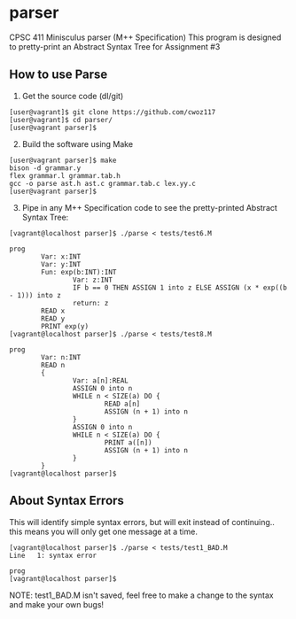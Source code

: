 # parser
CPSC 411 Minisculus parser (M++ Specification)
This program is designed to pretty-print an Abstract Syntax Tree for Assignment #3

## How to use Parse

1. Get the source code (dl/git)
```
[user@vagrant]$ git clone https://github.com/cwoz117
[user@vagrant]$ cd parser/
[user@vagrant parser]$
```
2. Build the software using Make
```
[user@vagrant parser]$ make
bison -d grammar.y
flex grammar.l grammar.tab.h
gcc -o parse ast.h ast.c grammar.tab.c lex.yy.c
[user@vagrant parser]$
```
3. Pipe in any M++ Specification code to see the pretty-printed Abstract Syntax Tree:
```
[vagrant@localhost parser]$ ./parse < tests/test6.M

prog
        Var: x:INT
        Var: y:INT
        Fun: exp(b:INT):INT
                Var: z:INT
                IF b == 0 THEN ASSIGN 1 into z ELSE ASSIGN (x * exp((b - 1))) into z
                return: z
        READ x
        READ y
        PRINT exp(y)
[vagrant@localhost parser]$ ./parse < tests/test8.M

prog
        Var: n:INT
        READ n
        {
                Var: a[n]:REAL
                ASSIGN 0 into n
                WHILE n < SIZE(a) DO {
                        READ a[n]
                        ASSIGN (n + 1) into n
                }
                ASSIGN 0 into n
                WHILE n < SIZE(a) DO {
                        PRINT a([n])
                        ASSIGN (n + 1) into n
                }
        }
[vagrant@localhost parser]$

```

## About Syntax Errors
This will identify simple syntax errors, but will exit instead of continuing.. this means you will only get one message at a time.
```
[vagrant@localhost parser]$ ./parse < tests/test1_BAD.M
Line   1: syntax error

prog
[vagrant@localhost parser]$
```
NOTE: test1_BAD.M isn't saved, feel free to make a change to the syntax and make your own bugs!
